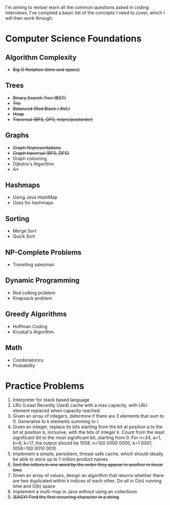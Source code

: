 I'm aiming to revise/ learn all the common questions asked in coding interviews. I've compiled a basic list of the concepts I need to cover, which I will then work through.

# Computer Science Foundations

## Algorithm Complexity
* ~~Big O Notation (time and space)~~

## Trees
* ~~Binary Search Tree (BST)~~
* ~~Trie~~
* ~~Balanced (Red Black / AVL)~~
* ~~Heap~~
* ~~Traversal (BFS, DFS, in/pre/postorder)~~

## Graphs
* ~~Graph Representations~~
* ~~Graph traversal (BFS, DFS)~~
* Graph colouring
* Dijkstra's Algorithm
* A*

## Hashmaps
* Using Java HashMap
* Uses for hashmaps

## Sorting
* Merge Sort
* Quick Sort

## NP-Complete Problems
* Travelling salesman

## Dynamic Programming
* Rod cutting problem
* Knapsack problem

## Greedy Algorithms
* Huffman Coding
* Kruskal's Algorithm

## Math
* Combinatorics
* Probability


# Practice Problems
1. Interpreter for stack based language
2. LRU (Least Recently Used) cache with a max capacity, with LRU element replaced when capacity reached
3. Given an array of integers, determine if there are 3 elements that sum to 0. Generalise to k elements summing to i.
4. Given an integer, replace its bits starting from the bit at position a to the bit at position b, inclusive, with the bits of integer k. Count from the least significant bit to the most significant bit, starting from 0.
For n=24, a=1, b=6, k=17, the output should be 1058. n=100 0000 0000, k=1 0001, 1058=100 0010 0010
5. Implement a simple, persistent, thread-safe cache, which should ideally be able to store up to 1 million product names
6. ~~Sort the letters in one word by the order they appear in another in linear time~~
7. Given an array of values, design an algorithm that returns whether there are two duplicated within k indices of each other. Do all in O(n) running time and O(k) space
8. Implement a multi-map in Java without using an collections
9. ~~(EASY) Find the first recurring character in a string~~
